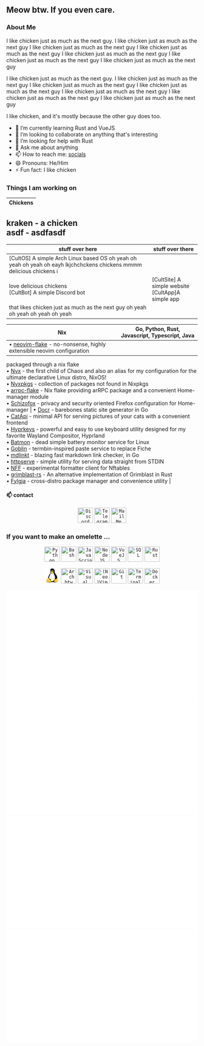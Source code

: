 ## Meow btw. If you even care.

### About Me

I like chicken just as much as the next guy. I like chicken just as much as the next guy I like chicken just as much as
the next guy I like chicken just as much as the next guy I like chicken just as much as the next guy I like chicken just
as much as the next guy I like chicken just as much as the next guy

I like chicken just as much as the next guy. I like chicken just as much as the next guy I like chicken just as much as
the next guy I like chicken just as much as the next guy I like chicken just as much as the next guy I like chicken just
as much as the next guy I like chicken just as much as the next guy

I like chicken, and it's mostly because the other guy does too.
- 🌱 I’m currently learning Rust and VueJS
- 👯 I’m looking to collaborate on anything that's interesting
- 🤔 I’m looking for help with Rust
- 💬 Ask me about anything
- 📫 How to reach me: <a href=https://github.com/cultlead3r#-contact>socials</a>
- 😄 Pronouns: He/Him
- ⚡ Fun fact: I like chicken

### Things I am working on



| **Chickens** | 
| --- | 
kraken - a chicken<br>
asdf - asdfasdf
---











| **stuff over here** | **stuff over there** |
| --- | --- |
|[CultOS] A simple Arch Linux based OS oh yeah oh yeah oh yeah oh eayh lkjchchckens chickens mmmm delicious chickens i
love delicious chickens<br> [CultBot] A simple Discord bot<br> | [CultSite] A simple website<br> [CultApp]A simple app
that likes chicken just as much as the next guy oh yeah oh yeah oh yeah oh yeah |


| **Nix** | **Go, Python, Rust, Javascript, Typescript, Java** |
| --- | --- |
| • [neovim-flake](https://github.com/notashelf/neovim-flake) - no-nonsense, highly extensible neovim configuration
packaged through a nix flake<br>• [Nyx](https://github.com/notashelf/nyx) - the first child of Chaos and also an alias
for my configuration for the ultimate declarative Linux distro, NixOS!<br>•
[Nyxpkgs](https://github.com/notashelf/nyxkgs) - collection of packages not found in Nixpkgs<br>•
[arrpc-flake](https://github.com/NotAShelf/arrpc-flake) - Nix flake providing arRPC package and a convenient
Home-manager module<br>• [Schizofox](https://github.com/schizofox/schizofox) - privacy and security oriented Firefox
configuration for Home-manager | • [Docr](https://github.com/notashelf/docr) - barebones static site generator in
Go<br>• [CatApi](https://github.com/notashelf/catApi) - minimal API for serving pictures of your cats with a convenient
frontend<br>• [Hyprkeys](https://github.com/hyprland-community/Hyprkeys) - powerful and easy to use keyboard utility
designed for my favorite Wayland Compositor, Hyprland<br>• [Batmon](https://github.com/notashelf/batmon) - dead simple
battery monitor service for Linux<br>• [Goblin](https://github.com/notashelf/goblin) - termbin-inspired paste service to
replace Fiche<br>• [mdlinkt](https://github.com/notashelf/mdlinkt) - blazing fast markdown link checker, in Go<br>•
[httpserve](https://github.com/notashelf/httpserve) - simple utility for serving data straight from STDIN<br>•
[NFF](https://github.com/notashelf/nff) - experimental formatter client for Nftables<br>•
[grimblast-rs](https://github.com/notashelf/grimblast-rs) - An alternative implementation of Grimblast in Rust<br>•
[Fylgja](https://github.com/hyprland-community/Fylgja) - cross-distro package manager and convenience utility |



#### 📫 contact

<p align="center">
  <a
    href="https://discord.gg/9qARaK6D"><code><img title="Discord" height="40" width="40" src="https://simpleicons.vercel.app/discord/5175BF" href="https://discord.gg/9qARaK6D"></code></a>
  <a
    href="https://t.me/cultlead3r"><code><img title="Telegram" height="40" width="40" src="https://simpleicons.vercel.app/telegram/5175BF" href="https://t.me/cultlead3r"></code></a>
  <a
    href="mailto:cultleader@cultleader.me"><code><img title="Mail Me" height="40" width="40" src="https://simpleicons.vercel.app/gmail/5175BF" href="mailto:cultleader@cultleader.me"></code></a>
</p>

### If you want to make an omelette ...

<p align="center">
  <code><img title="Python" height="40" width="40" src="../main/.github/assets/icons/python-original.svg"></code>
  <code><img title="Bash" height="40" width="40" src="../main/.github/assets/icons/bash.png"></code>
  <code><img title="JavaScript" height="40" width="40" src="../main/.github/assets/icons/Javascript.png"></code>
  <code><img title="NodeJS" height="40" width="40" src="../main/.github/assets/icons/nodejs.png"></code>
  <code><img title="VueJS" height="40" width="40" src="../main/.github/assets/icons/vuejs-original-wordmark.svg"></code>
  <code><img title="SQL" height="40" width="40" src="../main/.github/assets/icons/sql.png"></code>
  <code><img title="Rust" height="40" width="40" src="../main/.github/assets/icons/rust.svg"></code>
</p>

<p align="center">
  <code><img title="Linux" height="40" width="40" src="https://raw.githubusercontent.com/devicons/devicon/master/icons/linux/linux-original.svg"></code>
  <code><img title="Arch btw" height="40" width="40" src="../main/.github/assets/icons/arch.svg"></code>
  <code><img title="Visual Studio Code" height="40" width="40" src="../main/.github/assets/icons/vscode.png"></code>
  <code><img title="(Neo)Vim" height="40" width="40" src="../main/.github/assets/icons/vim.png"></code>
  <code><img title="Git" height="40" width="40" src="../main/.github/assets/icons/git-original.svg"></code>
  <code><img title="Terminal" height="40" width="40" src="../main/.github/assets/icons/terminal.png"></code>
  <code><img title="Docker" height="40" width="40" src="../main/.github/assets/icons/docker.png"></code>
</p>


<p align="center">
  <img src=https://raw.githubusercontent.com/cultlead3r/cultlead3r/main/generated/overview.svg#gh-dark-mode-only />
  <img src=https://raw.githubusercontent.com/cultlead3r/cultlead3r/main/generated/overview.svg#gh-light-mode-only />
  <img src=https://raw.githubusercontent.com/cultlead3r/cultlead3r/main/generated/languages.svg#gh-dark-mode-only />
  <img src=https://raw.githubusercontent.com/cultlead3r/cultlead3r/main/generated/languages.svg#gh-light-mode-only />
</p>